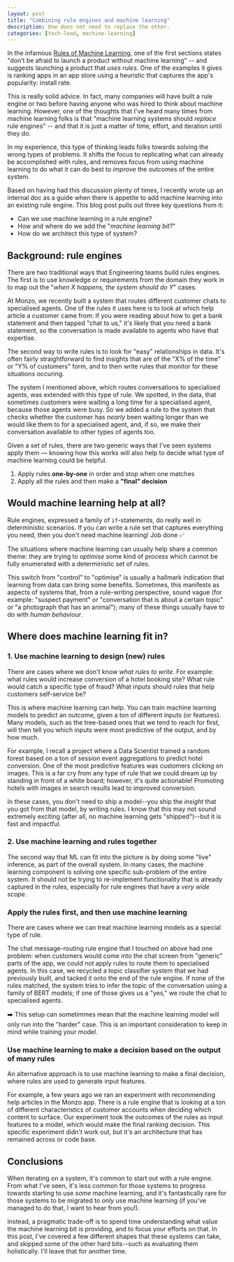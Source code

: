 ```yaml
---
layout: post
title: "Combining rule engines and machine learning"
description: One does not need to replace the other.
categories: [tech-lead, machine-learning]
---
```


In the infamous [Rules of Machine Learning](https://developers.google.com/machine-learning/guides/rules-of-ml), one of the first sections states "don’t be afraid to launch a product without machine learning" -- and suggests launching a product that _uses rules_. One of the examples it gives is ranking apps in an app store using a heuristic that captures the app's popularity: install rate.

This is really solid advice. In fact, many companies will have built a rule engine or two before having anyone who was hired to think about machine learning. However, one of the thoughts that I've heard many times from machine learning folks is that "machine learning systems should _replace_ rule engines" -- and that it is just a matter of time, effort, and iteration until they do. 

In my experience, this type of thinking leads folks towards solving the wrong types of problems. It shifts the focus to replicating what can already be accomplished with rules, and removes focus from using machine learning to do what it can do best to _improve_ the outcomes of the entire system.

Based on having had this discussion plenty of times, I recently wrote up an internal doc as a guide when there is appetite to add machine learning into an existing rule engine. This blog post pulls out three key questions from it:

* Can we use machine learning in a rule engine?
* How and where do we add the "*machine learning bit*?"
* How do we architect this type of system?

## Background: rule engines

There are two traditional ways that Engineering teams build rules engines. The first is to use knowledge or requirements from the domain they work in to map out the "_when X happens, the system should do Y_" cases.

At Monzo, we recently built a system that routes different customer chats to specialised agents. One of the rules it uses here is to look at which help article a customer came from: if you were reading about how to get a bank statement and then tapped "chat to us," it's likely that you need a bank statement, so the conversation is made available to agents who have that expertise.

The second way to write rules is to look for "easy" relationships in data. It's often fairly straightforward to find insights that are of the "X% of the time" or "Y% of customers" form, and to then write rules that monitor for these situations occuring. 

The system I mentioned above, which routes conversations to specialised agents, was extended with this type of rule. We spotted, in the data, that sometimes customers were waiting a long time for a specialised agent, because those agents were busy. So we added a rule to the system that checks whether the customer has _nearly_ been waiting longer than we would like them to for a specialised agent, and, if so, we make their conversation available to other types of agents too.

Given a set of rules, there are two generic ways that I've seen systems apply them — knowing how this works will also help to decide what type of machine learning could be helpful.

1. Apply rules **one-by-one** in order and stop when one matches
2. Apply all the rules and then make a **"final" decision**

## Would machine learning help at all?

Rule engines, expressed a family of `if`-statements, do really well in deterministic scenarios. If you can write a rule set that captures everything you need, then you don't need machine learning! Job done ✅

The situations where machine learning can usually help share a common theme: they are trying to _optimise_ some kind of process which cannot be fully enumerated with a deterministic set of rules.

This switch from "control" to "optimise" is usually a hallmark indication that learning from data can bring some benefits. Sometimes, this manifests as aspects of  systems that, from a rule-writing perspective, sound vague (for example: "suspect payment" or "conversation that is about a certain topic" or "a photograph that has an animal"); many of these things usually have to do with *human behaviour*.

## Where does machine learning fit in?

### 1. Use machine learning to design (new) rules

There are cases where we don't know *what rules to write*. For example: what rules would increase conversion of a hotel booking site? What rule would catch a specific type of fraud? What inputs should rules that help customers self-service be?

This is where machine learning can help. You can train machine learning models to predict an outcome, given a ton of different inputs (or features). Many models, such as the tree-based ones that we tend to reach for first, will then tell you which inputs were most predictive of the output, and by how much.

For example, I recall a project where a Data Scientist trained a random forest based on a ton of session event aggregations to predict hotel conversion. One of the most predictive features was customers clicking on images. This is a far cry from any type of rule that we could dream up by standing in front of a white board; however, it's quite actionable! Promoting hotels with images in search results lead to improved conversion.

In these cases, you don't need to ship a model--you ship the *insight* that you got from that model, by writing rules. I know that this may not sound extremely exciting (after all, no machine learning gets "shipped")--but it is fast and impactful.

### 2. Use machine learning and rules together

The second way that ML can fit into the picture is by doing some "live" inference, as part of the overall system. In many cases, the machine learning component is solving one specific sub-problem of the entire system. It should not be trying to re-implement functionality that is already captured in the rules, especially for rule engines that have a *very wide scope*.

### Apply the rules first, and then use machine learning

There are cases where we can treat machine learning models as a special type of rule.

The chat message-routing rule engine that I touched on above had one problem: when customers would come into the chat screen from "generic" parts of the app, we could not apply rules to route them to specialised agents. In this case, we recycled a topic classifier system that we had previously built, and tacked it onto the end of the rule engine. If none of the rules matched, the system tries to infer the topic of the conversation using a family of BERT models; if one of those gives us a "yes," we route the chat to specialised agents.

➡️ This setup can sometimmes mean that the machine learning model will only run into the "harder" case. This is an important consideration to keep in mind while training your model.

### Use machine learning to make a decision based on the output of many rules

An alternative approach is to use machine learning to make a final decision, where rules are used to generate input features. 

For example, a few years ago we ran an experiment with recommending help articles in the Monzo app. There is a rule engine that is looking at a ton of different characteristics of customer accounts when deciding which content to surface. Our experiment took the outcomes of the rules as input features to a model, which would make the final ranking decision. This specific experiment didn't work out, but it's an architecture that has remained across or code base.

## Conclusions

When iterating on a system, it's common to start out with a rule engine. From what I've seen, it's less common for those systems to progress towards starting to use _some_ machine learning, and it's fantastically rare for those systems to be migrated to _only_ use machine learning (if you've managed to do that, I want to hear from you!). 

Instead, a pragmatic trade-off is to spend time understanding what value the machine learning bit is providing, and to focus your efforts on that. In this post, I've covered a few different shapes that these systems can take, and skipped some of the other hard bits--such as evaluating them holistically. I'll leave that for another time. 

